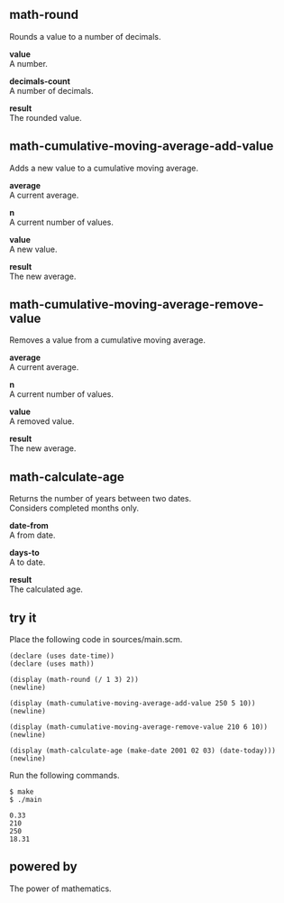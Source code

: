 math-round
----------
Rounds a value to a number of decimals.

__value__  
A number.

__decimals-count__  
A number of decimals.

__result__  
The rounded value.

math-cumulative-moving-average-add-value
----------------------------------------
Adds a new value to a cumulative moving average.

__average__  
A current average.

__n__  
A current number of values.

__value__  
A new value.

__result__  
The new average.

math-cumulative-moving-average-remove-value
-------------------------------------------
Removes a value from a cumulative moving average.

__average__  
A current average.

__n__  
A current number of values.

__value__  
A removed value.

__result__  
The new average.

math-calculate-age
------------------
Returns the number of years between two dates.  
Considers completed months only.

__date-from__  
A from date.

__days-to__  
A to date.

__result__  
The calculated age.

try it
------
Place the following code in sources/main.scm.

    (declare (uses date-time))
    (declare (uses math))

    (display (math-round (/ 1 3) 2))
    (newline)

    (display (math-cumulative-moving-average-add-value 250 5 10))
    (newline)

    (display (math-cumulative-moving-average-remove-value 210 6 10))
    (newline)

    (display (math-calculate-age (make-date 2001 02 03) (date-today)))
    (newline)

Run the following commands.

    $ make
    $ ./main

    0.33
    210
    250
    18.31

powered by
----------
The power of mathematics.
